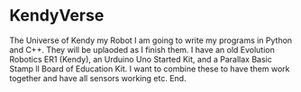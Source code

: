 # KendyVerse
The Universe of Kendy my Robot
I am going to write my programs in Python and C++.
They will be uplaoded as I finish them.
I have an old Evolution Robotics ER1 (Kendy), an Urduino Uno Started Kit, and a Parallax Basic Stamp ll Board of Education Kit.
I want to combine these to have them work together and have all sensors working etc.
End.
